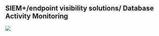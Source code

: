 ## SIEM+/endpoint visibility solutions/ Database Activity Monitoring

[![](https://img.shields.io/badge/linkedin-%230077B5.svg?style=for-the-badge&logo=linkedin)](https://www.linkedin.com/company/karmasis-ltd)
